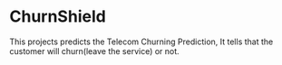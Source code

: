 # ChurnShield
This projects predicts the Telecom Churning Prediction, It tells that the customer will churn(leave the service) or not.
